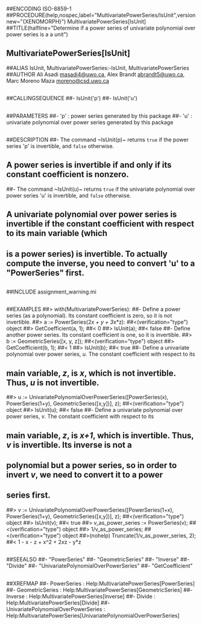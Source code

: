 ##ENCODING ISO-8859-1
##PROCEDURE(help,nospec,label="MultivariatePowerSeries/IsUnit",versionnew="{XENOMORPH}") MultivariatePowerSeries[IsUnit]
##TITLE(halfline="Determine if a power series of univariate polynomial over power series is a a unit")
##    MultivariatePowerSeries[IsUnit]
##ALIAS IsUnit, MultivariatePowerSeries:-IsUnit, MultivariatePowerSeries
##AUTHOR Ali Asadi masadi4@uwo.ca, Alex Brandt abrandt5@uwo.ca, Marc Moreno Maza moreno@csd.uwo.ca
##
##CALLINGSEQUENCE
##- IsUnit('p')
##- IsUnit('u')
##
##PARAMETERS
##- 'p' : power series generated by this package
##- 'u' : univariate polynomial over power series generated by this package
##
##DESCRIPTION
##- The command ~IsUnit(p)~ returns `true` if the power series 'p' is invertible, and `false` otherwise.
##  A power series is invertible if and only if its constant coefficient is nonzero.
##- The command ~IsUnit(u)~ returns `true` if the univariate polynomial over power series 'u' is invertible, and `false` otherwise.
##  A univariate polynomial over power series is invertible if the constant coefficient with respect to its main variable (which
##  is a power series) is invertible. To actually compute the inverse, you need to convert 'u' to a "PowerSeries" first.
##
##INCLUDE assignment_warning.mi
##
##EXAMPLES
##> with(MultivariatePowerSeries):
##- Define a power series (as a polynomial). Its constant coefficient is zero, so it is not invertible.
##> a := PowerSeries(2*x + y + 3*x*z):
##<(verification="type") object
##> GetCoefficient(a, 1);
##< 0
##> IsUnit(a);
##< false
##- Define another power series. Its constant coefficient is one, so it is invertible. 
##> b := GeometricSeries([x, y, z]);
##<(verification="type") object
##> GetCoefficient(b, 1);
##< 1
##> IsUnit(b);
##< true
##- Define a univariate polynomial over power series, _u_. The constant coefficient with respect to its
##  main variable, _z_, is _x_, which is not invertible. Thus, _u_ is not invertible.
##> u := UnivariatePolynomialOverPowerSeries([PowerSeries(x), PowerSeries(1+y), GeometricSeries([x,y])], z);
##<(verification="type") object
##> IsUnit(u);
##< false
##- Define a univariate polynomial over power series, _v_. The constant coefficient with respect to its
##  main variable, _z_, is _x+1_, which is invertible. Thus, _v_ is invertible. Its inverse is not a
##  polynomial but a power series, so in order to invert _v_, we need to convert it to a power
##  series first.
##> v := UnivariatePolynomialOverPowerSeries([PowerSeries(1+x), PowerSeries(1+y), GeometricSeries([x,y])], z);
##<(verification="type") object
##> IsUnit(v);
##< true
##> v_as_power_series := PowerSeries(v);
##<(verification="type") object
##> 1/v_as_power_series;
##<(verification="type") object
##>(nohelp) Truncate(1/v_as_power_series, 2);
##< 1 - x - z + x^2 + 2*x*z - y*z
##
##SEEALSO
##- "PowerSeries"
##- "GeometricSeries"
##- "Inverse"
##- "Divide"
##- "UnivariatePolynomialOverPowerSeries"
##- "GetCoefficient"
##
##XREFMAP
##- PowerSeries : Help:MultivariatePowerSeries[PowerSeries] 
##- GeometricSeries : Help:MultivariatePowerSeries[GeometricSeries] 
##- Inverse : Help:MultivariatePowerSeries[Inverse]
##- Divide : Help:MultivariatePowerSeries[Divide]
##- UnivariatePolynomialOverPowerSeries : Help:MultivariatePowerSeries[UnivariatePolynomialOverPowerSeries]
